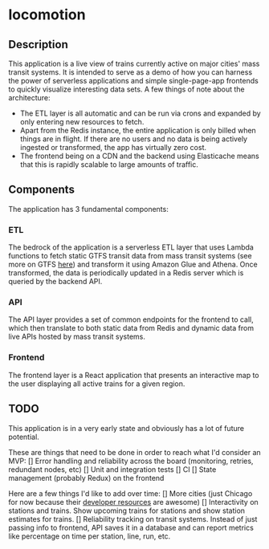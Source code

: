 # locomotion 

## Description
This application is a live view of trains currently active on major cities' mass transit systems. It is intended to serve as a demo of 
how you can harness the power of serverless applications and simple single-page-app frontends to quickly visualize interesting data sets. A few things of note about the architecture:

* The ETL layer is all automatic and can be run via crons and expanded by only entering new resources to fetch.
* Apart from the Redis instance, the entire application is only billed when things are in flight. If there are no users and no data is being actively ingested or transformed, the app has virtually zero cost.
* The frontend being on a CDN and the backend using Elasticache means that this is rapidly scalable to large amounts of traffic.

## Components
The application has 3 fundamental components:

### ETL
The bedrock of the application is a serverless ETL layer that uses Lambda functions to fetch static GTFS transit data from mass transit systems (see more on GTFS [here](https://developers.google.com/transit/gtfs)) and transform it using Amazon Glue and Athena. Once transformed, the data is periodically updated in a Redis server which is queried by the backend API.

### API
The API layer provides a set of common endpoints for the frontend to call, which then translate to both static data from Redis and dynamic data from live APIs hosted by mass transit systems.

### Frontend
The frontend layer is a React application that presents an interactive map to the user displaying all active trains for a given region.

## TODO
This application is in a very early state and obviously has a lot of future potential. 

These are things that need to be done in order to reach what I'd consider an MVP:
[] Error handling and reliability across the board (monitoring, retries, redundant nodes, etc)
[] Unit and integration tests
[] CI
[] State management (probably Redux) on the frontend

Here are a few things I'd like to add over time:
[] More cities (just Chicago for now because their [developer resources](https://www.transitchicago.com/developers/) are awesome)
[] Interactivity on stations and trains. Show upcoming trains for stations and show station estimates for trains.
[] Reliability tracking on transit systems. Instead of just passing info to frontend, API saves it in a database and can report metrics like percentage on time per station, line, run, etc.